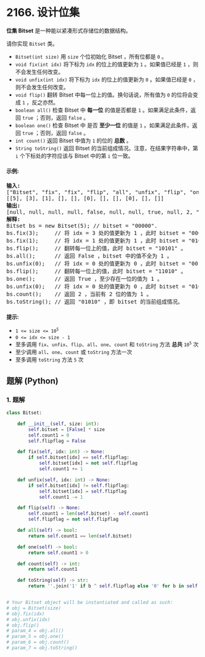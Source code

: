 # 2166. 设计位集
**位集 Bitset** 是一种能以紧凑形式存储位的数据结构。

请你实现 `Bitset` 类。

* `Bitset(int size)` 用 `size` 个位初始化 Bitset ，所有位都是 `0` 。
* `void fix(int idx)` 将下标为 `idx` 的位上的值更新为 `1` 。如果值已经是 `1` ，则不会发生任何改变。
* `void unfix(int idx)` 将下标为 `idx` 的位上的值更新为 `0` 。如果值已经是 `0` ，则不会发生任何改变。
* `void flip()` 翻转 Bitset 中每一位上的值。换句话说，所有值为 `0` 的位将会变成 `1` ，反之亦然。
* `boolean all()` 检查 Bitset 中 **每一位** 的值是否都是 `1` 。如果满足此条件，返回 `true` ；否则，返回 `false` 。
* `boolean one()` 检查 Bitset 中 是否 **至少一位** 的值是 `1` 。如果满足此条件，返回 `true` ；否则，返回 `false` 。
* `int count()` 返回 Bitset 中值为 `1` 的位的 **总数** 。
* `String toString()` 返回 Bitset 的当前组成情况。注意，在结果字符串中，第 `i` 个下标处的字符应该与 Bitset 中的第 `i` 位一致。

#### 示例:
<pre>
<strong>输入:</strong>
["Bitset", "fix", "fix", "flip", "all", "unfix", "flip", "one", "unfix", "count", "toString"]
[[5], [3], [1], [], [], [0], [], [], [0], [], []]
<strong>输出:</strong>
[null, null, null, null, false, null, null, true, null, 2, "01010"]
<strong>解释:</strong>
Bitset bs = new Bitset(5); // bitset = "00000".
bs.fix(3);     // 将 idx = 3 处的值更新为 1 ，此时 bitset = "00010" 。
bs.fix(1);     // 将 idx = 1 处的值更新为 1 ，此时 bitset = "01010" 。
bs.flip();     // 翻转每一位上的值，此时 bitset = "10101" 。
bs.all();      // 返回 False ，bitset 中的值不全为 1 。
bs.unfix(0);   // 将 idx = 0 处的值更新为 0 ，此时 bitset = "00101" 。
bs.flip();     // 翻转每一位上的值，此时 bitset = "11010" 。
bs.one();      // 返回 True ，至少存在一位的值为 1 。
bs.unfix(0);   // 将 idx = 0 处的值更新为 0 ，此时 bitset = "01010" 。
bs.count();    // 返回 2 ，当前有 2 位的值为 1 。
bs.toString(); // 返回 "01010" ，即 bitset 的当前组成情况。
</pre>

#### 提示:
* <code>1 <= size <= 10<sup>5</sup></code>
* `0 <= idx <= size - 1`
* 至多调用 `fix`、`unfix`、`flip`、`all`、`one`、`count` 和 `toString` 方法 **总共** <code>10<sup>5</sup></code> 次
* 至少调用 `all`、`one`、`count` 或 `toString` 方法一次
* 至多调用 `toString` 方法 `5` 次

## 题解 (Python)

### 1. 题解
```Python
class Bitset:

    def __init__(self, size: int):
        self.bitset = [False] * size
        self.count1 = 0
        self.flipflag = False

    def fix(self, idx: int) -> None:
        if self.bitset[idx] == self.flipflag:
            self.bitset[idx] = not self.flipflag
            self.count1 += 1

    def unfix(self, idx: int) -> None:
        if self.bitset[idx] != self.flipflag:
            self.bitset[idx] = self.flipflag
            self.count1 -= 1

    def flip(self) -> None:
        self.count1 = len(self.bitset) - self.count1
        self.flipflag = not self.flipflag

    def all(self) -> bool:
        return self.count1 == len(self.bitset)

    def one(self) -> bool:
        return self.count1 > 0

    def count(self) -> int:
        return self.count1

    def toString(self) -> str:
        return ''.join('1' if b ^ self.flipflag else '0' for b in self.bitset)


# Your Bitset object will be instantiated and called as such:
# obj = Bitset(size)
# obj.fix(idx)
# obj.unfix(idx)
# obj.flip()
# param_4 = obj.all()
# param_5 = obj.one()
# param_6 = obj.count()
# param_7 = obj.toString()
```
